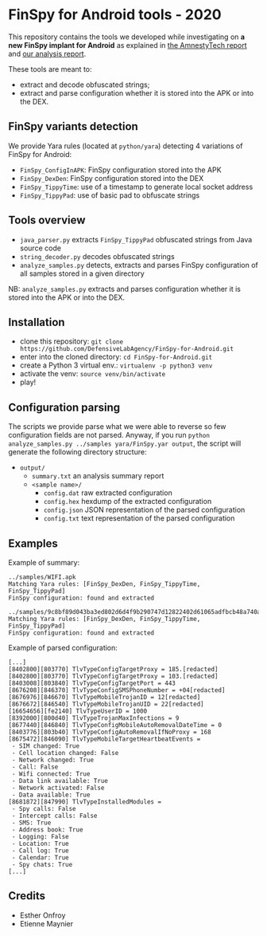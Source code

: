 # FinSpy for Android tools - 2020
This repository contains the tools we developed while investigating on **a new FinSpy implant for Android** as explained in [the AmnestyTech report](https://www.amnesty.org/en/latest/research/2020/09/german-made-finspy-spyware-found-in-egypt-and-mac-and-linux-versions-revealed/) and [our analysis report](https://defensive-lab.agency/2020/09/finspy-android/).

These tools are meant to:
* extract and decode obfuscated strings;
* extract and parse configuration whether it is stored into the APK or into the DEX.

## FinSpy variants detection
We provide Yara rules (located at `python/yara`) detecting 4 variations of FinSpy for Android:
* `FinSpy_ConfigInAPK`: FinSpy configuration stored into the APK
* `FinSpy_DexDen`: FinSpy configuration stored into the DEX
* `FinSpy_TippyTime`: use of a timestamp to generate local socket address
* `FinSpy_TippyPad`: use of basic pad to obfuscate strings

## Tools overview
* `java_parser.py` extracts `FinSpy_TippyPad` obfuscated strings from Java source code
* `string_decoder.py` decodes obfuscated strings
* `analyze_samples.py` detects, extracts and parses FinSpy configuration of all samples stored in a given directory

NB: `analyze_samples.py` extracts and parses configuration whether it is stored into the APK or into the DEX.

## Installation
* clone this repository: `git clone https://github.com/DefensiveLabAgency/FinSpy-for-Android.git`
* enter into the cloned directory: `cd FinSpy-for-Android.git`
* create a Python 3 virtual env.: `virtualenv -p python3 venv`
* activate the venv: `source venv/bin/activate`
* play!

## Configuration parsing
The scripts we provide parse what we were able to reverse so few configuration fields are not parsed. Anyway, if you run `python analyze_samples.py ../samples yara/FinSpy.yar output`, the script will generate the following directory structure:
* `output/` 
  * `summary.txt` an analysis summary report
  * `<sample name>/`
    * `config.dat` raw extracted configuration
    * `config.hex` hexdump of the extracted configuration
    * `config.json` JSON representation of the parsed configuration
    * `config.txt` text representation of the parsed configuration

## Examples
Example of summary:
```
../samples/WIFI.apk
Matching Yara rules: [FinSpy_DexDen, FinSpy_TippyTime, FinSpy_TippyPad]
FinSpy configuration: found and extracted

../samples/9c8bf89d043ba3ed802d6d4f9b290747d12822402d61065adfbcb48a740a47b8.apk
Matching Yara rules: [FinSpy_DexDen, FinSpy_TippyTime, FinSpy_TippyPad]
FinSpy configuration: found and extracted
```

Example of parsed configuration:
```
[...]
[8402800][803770] TlvTypeConfigTargetProxy = 185.[redacted]
[8402800][803770] TlvTypeConfigTargetProxy = 103.[redacted]
[8403008][803840] TlvTypeConfigTargetPort = 443
[8676208][846370] TlvTypeConfigSMSPhoneNumber = +04[redacted]
[8676976][846670] TlvTypeMobileTrojanID = 12[redacted]
[8676672][846540] TlvTypeMobileTrojanUID = 22[redacted]
[16654656][fe2140] TlvTypeUserID = 1000
[8392000][800d40] TlvTypeTrojanMaxInfections = 9
[8677440][846840] TlvTypeConfigMobileAutoRemovalDateTime = 0
[8403776][803b40] TlvTypeConfigAutoRemovalIfNoProxy = 168
[8675472][846090] TlvTypeMobileTargetHeartbeatEvents = 
 - SIM changed: True
 - Cell location changed: False
 - Network changed: True
 - Call: False
 - Wifi connected: True
 - Data link available: True
 - Network activated: False
 - Data available: True
[8681872][847990] TlvTypeInstalledModules = 
 - Spy calls: False
 - Intercept calls: False
 - SMS: True
 - Address book: True
 - Logging: False
 - Location: True
 - Call log: True
 - Calendar: True
 - Spy chats: True
[...]
```
    
## Credits
* Esther Onfroy
* Etienne Maynier